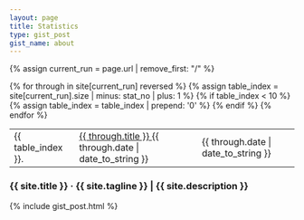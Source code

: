 ```yaml
---
layout: page
title: Statistics
type: gist_post
gist_name: about
---
```


{% assign current_run = page.url | remove_first: "/" %}

<div class="runs">
	<table>
		{% for through in site[current_run] reversed %}
		<!-- {% increment stat_no %} -->
		<tr>
			{% assign table_index = site[current_run].size | minus: stat_no | plus: 1 %}
			{% if table_index < 10 %}
				{% assign table_index = table_index | prepend: '0' %}
			{% endif %}
			<td class="runs-no">{{ table_index }}.</td>
			<td class="runs-link">
				<a href="{{ through.url }}">
					{{ through.title }}
				</a>
				<span class="runs-date">{{ through.date | date_to_string }}</span>
			</td>
			<td class="runs-date">{{ through.date | date_to_string }}</td>
		</tr>
		{% endfor %}
	</table>
</div>

<div class="pagination">
	<h3>{{ site.title }} &middot; {{ site.tagline }} | {{ site.description }}</h3>
	{% include gist_post.html %}
</div>